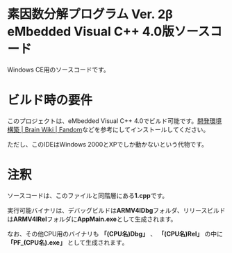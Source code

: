 # 素因数分解プログラム Ver. 2β eMbedded Visual C++ 4.0版ソースコード
Windows CE用のソースコードです。

# ビルド時の要件
このプロジェクトは、eMbedded Visual C++ 4.0でビルド可能です。[開発環境構築 | Brain Wiki | Fandom](https://brain.fandom.com/ja/wiki/%E9%96%8B%E7%99%BA%E7%92%B0%E5%A2%83%E6%A7%8B%E7%AF%89)などを参考にしてインストールしてください。

ただし、このIDEはWindows 2000とXPでしか動かないという代物です。

# 注釈
ソースコードは、このファイルと同階層にある**1.cpp**です。

実行可能バイナリは、デバッグビルドは**ARMV4IDbg**フォルダ、リリースビルドは**ARMV4IRel**フォルダに**AppMain.exe**として生成されます。

なお、その他CPU用のバイナリも **「(CPU名)Dbg」** 、 **「(CPU名)Rel」** の中に **「PF_(CPU名).exe」** として生成されます｡